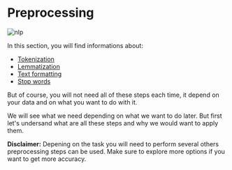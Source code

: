 # Preprocessing

![nlp](https://miro.medium.com/max/9000/1*h0mO4PdZaQKtbwWJW40FKQ.jpeg)

In this section, you will find informations about:

 * [Tokenization](./tokenization.ipynb)
 * [Lemmatization](./Lemmatization.ipynb)
 * [Text formatting](./text_formatting.ipynb)
 * [Stop words](./stop_words.ipynb)

But of course, you will not need all of these steps each time, it depend on your data and  on what you want to do with it.

We will see what we need depending on what we want to do later. But first let's undersand what are all these steps and why we would want to apply them.

**Disclaimer:** Depening on the task you will need to perform several others preprocessing steps can be used. Make sure to explore more options if you want to get more accuracy.
